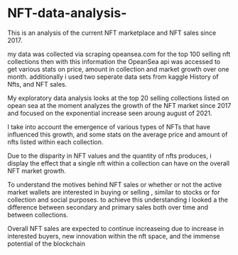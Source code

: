 # NFT-data-analysis-
This is an analysis of the current NFT marketplace and NFT sales since 2017.

my data was collected via scraping opeansea.com for the top 100 selling nft collections then with this information the
OpeanSea api was accessed to get various stats on price, amount in collection and market growth over one month. 
additionally i used two seperate data sets from kaggle History of Nfts, and NFT sales.

My exploratory data analysis looks at the top 20 selling collections listed on opean sea at the moment 
analyzes the growth of the NFT market since 2017 and focused on the exponential increase seen aroung august of 2021. 

I take into account the emergence of various types of NFTs that have influenced this growth, and some stats on the average price and amount of nfts listed within each collection.

Due to the disparity in NFT values and the quantity of nfts produces, i display the effect that a single nft within a collection can have on the overall NFT market growth.

To understand the motives behind NFT sales or whether or not the active market wallets are interested  in buying or selling , similar to stocks or for collection and social purposes. to achieve this understanding i looked a the difference between secondary and primary sales both over time and between collections. 

Overall NFT sales are expected to continue increaseing due to increase in interested buyers, new innovation within the nft space, and the immense potential of the blockchain 


